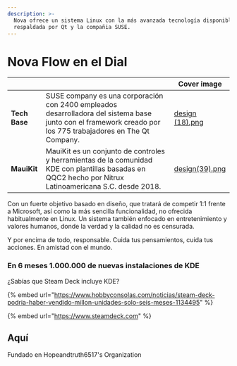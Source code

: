 ```yaml
---
description: >-
  Nova ofrece un sistema Linux con la más avanzada tecnología disponible
  respaldada por Qt y la compañia SUSE.
---
```


# Nova Flow en el Dial

<table data-view="cards"><thead><tr><th></th><th></th><th data-hidden data-card-cover data-type="image">Cover image</th></tr></thead><tbody><tr><td><strong>Tech Base</strong></td><td>SUSE company es una corporación con 2400 empleados desarrolladora del sistema base junto con el framework creado por los 775 trabajadores en The Qt Company.</td><td data-object-fit="cover"><a href=".gitbook/assets/design (18).png">design (18).png</a></td></tr><tr><td><strong>MauiKit</strong></td><td>MauiKit es un conjunto de controles y herramientas de la comunidad KDE con plantillas basadas en QQC2 hecho por Nitrux Latinoamericana S.C. desde 2018.</td><td data-object-fit="cover"><a href=".gitbook/assets/design(39).png">design(39).png</a></td></tr></tbody></table>

Con un fuerte objetivo basado en diseño, que tratará de competir 1:1 frente a Microsoft, así como la más sencilla funcionalidad, no ofrecida habitualmente en Linux. Un sistema también enfocado en entretenimiento y valores humanos, donde la verdad y la calidad no es censurada.

Y por encima de todo, responsable. Cuida tus pensamientos, cuida tus acciones. En amistad con el mundo.

### En 6 meses 1.000.000 de nuevas instalaciones de KDE

¿Sabías que Steam Deck incluye KDE?

{% embed url="https://www.hobbyconsolas.com/noticias/steam-deck-podria-haber-vendido-millon-unidades-solo-seis-meses-1134495" %}

{% embed url="https://www.steamdeck.com" %}

## Aquí

Fundado en Hopeandtruth6517's Organization
